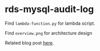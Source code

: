 # rds-mysql-audit-log

Find `lambda-function.py` for lambda script.  

Find `overview.png` for architecture design

Related blog post [here](https://aws.amazon.com/cn/blogs/china/rds-mysql-builds-a-database-audit-system-based-on-audit-log/).
